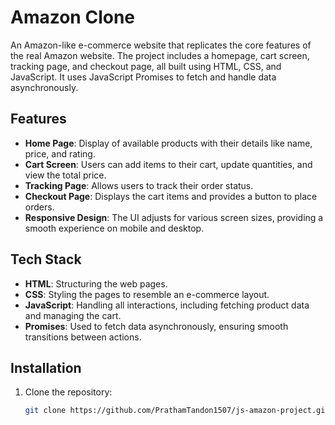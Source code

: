 # Amazon Clone

An Amazon-like e-commerce website that replicates the core features of the real Amazon website. The project includes a homepage, cart screen, tracking page, and checkout page, all built using HTML, CSS, and JavaScript. It uses JavaScript Promises to fetch and handle data asynchronously.

## Features

- **Home Page**: Display of available products with their details like name, price, and rating.
- **Cart Screen**: Users can add items to their cart, update quantities, and view the total price.
- **Tracking Page**: Allows users to track their order status.
- **Checkout Page**: Displays the cart items and provides a button to place orders.
- **Responsive Design**: The UI adjusts for various screen sizes, providing a smooth experience on mobile and desktop.

## Tech Stack

- **HTML**: Structuring the web pages.
- **CSS**: Styling the pages to resemble an e-commerce layout.
- **JavaScript**: Handling all interactions, including fetching product data and managing the cart.
- **Promises**: Used to fetch data asynchronously, ensuring smooth transitions between actions.

## Installation

1. Clone the repository:

   ```bash
   git clone https://github.com/PrathamTandon1507/js-amazon-project.git
